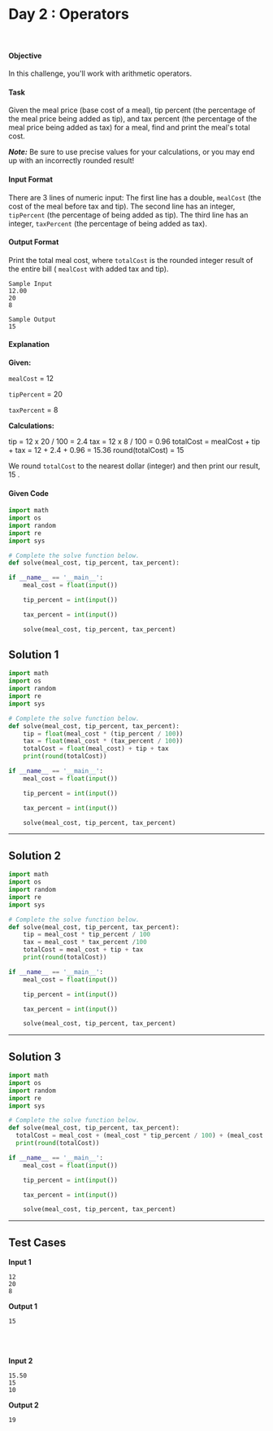 # Day 2 : Operators
<br>

#### Objective
In this challenge, you'll work with arithmetic operators.

#### Task
Given the meal price (base cost of a meal), tip percent (the percentage of the meal price being added as tip), and tax percent (the percentage of the meal price being added as tax) for a meal, find and print the meal's total cost.

***Note:*** Be sure to use precise values for your calculations, or you may end up with an incorrectly rounded result!

#### Input Format
There are 3 lines of numeric input:
The first line has a double,  `mealCost` (the cost of the meal before tax and tip).
The second line has an integer, `tipPercent` (the percentage of  being added as tip).
The third line has an integer, `taxPercent` (the percentage of  being added as tax).

#### Output Format
Print the total meal cost, where `totalCost` is the rounded integer result of the entire bill ( `mealCost` with added tax and tip).

```
Sample Input
12.00
20
8
```

```
Sample Output
15
```

#### Explanation
**Given:**

`mealCost` = 12

`tipPercent` = 20

`taxPercent` = 8

**Calculations:**

tip = 12 x 20 / 100 = 2.4
tax = 12 x 8 / 100 = 0.96
totalCost = mealCost + tip + tax = 12 + 2.4 + 0.96 = 15.36
round(totalCost) = 15  

We round `totalCost` to the nearest dollar (integer) and then print our result, 15 .

#### Given Code

```python
import math
import os
import random
import re
import sys

# Complete the solve function below.
def solve(meal_cost, tip_percent, tax_percent):

if __name__ == '__main__':
    meal_cost = float(input())

    tip_percent = int(input())

    tax_percent = int(input())

    solve(meal_cost, tip_percent, tax_percent)
```

## Solution 1

```python
import math
import os
import random
import re
import sys

# Complete the solve function below.
def solve(meal_cost, tip_percent, tax_percent):
    tip = float(meal_cost * (tip_percent / 100))
    tax = float(meal_cost * (tax_percent / 100))
    totalCost = float(meal_cost) + tip + tax
    print(round(totalCost))

if __name__ == '__main__':
    meal_cost = float(input())

    tip_percent = int(input())

    tax_percent = int(input())

    solve(meal_cost, tip_percent, tax_percent)
```

---


## Solution 2

```python
import math
import os
import random
import re
import sys

# Complete the solve function below.
def solve(meal_cost, tip_percent, tax_percent):
    tip = meal_cost * tip_percent / 100
    tax = meal_cost * tax_percent /100
    totalCost = meal_cost + tip + tax
    print(round(totalCost))

if __name__ == '__main__':
    meal_cost = float(input())

    tip_percent = int(input())

    tax_percent = int(input())

    solve(meal_cost, tip_percent, tax_percent)
```


---

## Solution 3

```python
import math
import os
import random
import re
import sys

# Complete the solve function below.
def solve(meal_cost, tip_percent, tax_percent):
  totalCost = meal_cost + (meal_cost * tip_percent / 100) + (meal_cost * tax_percent / 100)
  print(round(totalCost))

if __name__ == '__main__':
    meal_cost = float(input())

    tip_percent = int(input())

    tax_percent = int(input())

    solve(meal_cost, tip_percent, tax_percent)
```


---

## Test Cases

**Input 1**

```
12
20
8
```

**Output 1**

```
15
```

<br> <br>

**Input 2**

```
15.50
15
10
```

**Output 2**

```
19
```
